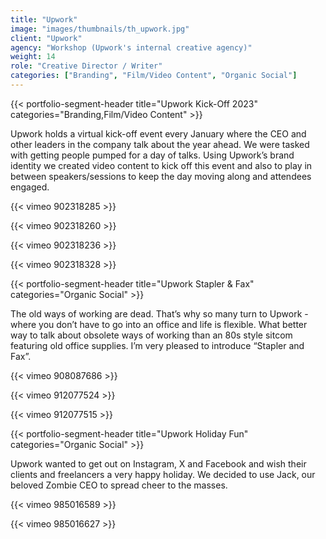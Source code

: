 ```yaml
---
title: "Upwork"
image: "images/thumbnails/th_upwork.jpg"
client: "Upwork"
agency: "Workshop (Upwork's internal creative agency)"
weight: 14
role: "Creative Director / Writer"
categories: ["Branding", "Film/Video Content", "Organic Social"]
---
```


{{< portfolio-segment-header title="Upwork Kick-Off 2023"  categories="Branding,Film/Video Content" >}}

Upwork holds a virtual kick-off event every January where the CEO and other leaders in the company talk about the year ahead. We were tasked with getting people pumped for a day of talks. Using Upwork’s brand identity we created video content to kick off this event and also to play in between speakers/sessions to keep the day moving along and attendees engaged.

{{< vimeo 902318285 >}}   

{{< vimeo 902318260 >}}   

{{< vimeo 902318236 >}}   

{{< vimeo 902318328 >}}   

{{< portfolio-segment-header title="Upwork Stapler & Fax"  categories="Organic Social" >}}

The old ways of working are dead. That’s why so many turn to Upwork - where you don’t have to go into an office and life is flexible. What better way to talk about obsolete ways of working than an 80s style sitcom featuring old office supplies. I’m very pleased to introduce “Stapler and Fax”.

{{< vimeo 908087686 >}}   

{{< vimeo 912077524 >}}   

{{< vimeo 912077515 >}}   

{{< portfolio-segment-header title="Upwork Holiday Fun"  categories="Organic Social" >}}

Upwork wanted to get out on Instagram, X and Facebook and wish their clients and freelancers a very happy holiday. We decided to use Jack, our beloved Zombie CEO to spread cheer to the masses.

{{< vimeo 985016589 >}}   

{{< vimeo 985016627 >}}   


